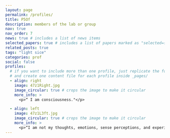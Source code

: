 ```yaml
---
layout: page
permalink: /profiles/
title: P5Of
description: members of the lab or group
nav: true
nav_order: 7
news: true # includes a list of news items
selected_papers: true # includes a list of papers marked as "selected={true}"
related_posts: true
tags: "light sice"
categories: prof
social: false
profiles:
  # if you want to include more than one profile, just replicate the following block
  # and create one content file for each profile inside _pages/
  - align: right
    image: 47z1Right.jpg
    image_circular: true # crops the image to make it circular
    more_info: >
      <p>“ I am consciousness."</p>

  - align: left
    image: 47z1L3ft.jpg
    image_circular: true # crops the image to make it circular
    more_info: >
      <p>“I am not my thoughts, emotions, sense perceptions, and experiences. I am the Now. I Am.</p>
---
```

